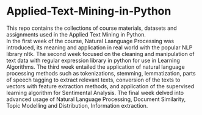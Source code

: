 # Applied-Text-Mining-in-Python
This repo contains the collections of course materials, datasets and assignments used in the Applied Text Mining in Python.  
In the first week of the course, Natural Laanguage Processing was introduced, its meaning and application in real world with the popular NLP library nltk.
The second week focused on the cleaning and manipulation of text data with regular expression library in python for use in Learning Algorithms. 
The third week entailed the application of natural language processing  methods such as tokenizations, stemming, lemmatization, parts of speech tagging to extract relevant texts, conversion of the texts to vectors with feature extraction methods, and application of the supervised learning algorithm for Sentimental Analysis. 
The final week delved into advanced usage of Natural Language Processing, Document Similarity, Topic Modelling and Distribution, Information extraction.
